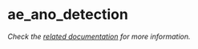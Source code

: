 # ae_ano_detection

_Check the [related documentation](https://csia-pme.github.io/csia-pme/reference/ae-ano-detection) for more information._
